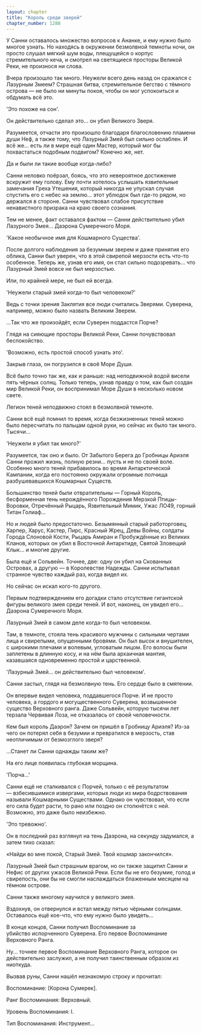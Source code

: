 ```yaml
---
layout: chapter
title: "Король среди зверей"
chapter_number: 1288
---
```


У Санни оставалось множество вопросов к Ананке, и ему нужно было многое узнать. Но находясь в окружении безмолвной темноты ночи, он просто слушал мягкий шум воды, плещущейся о корпус стремительного кеча, и смотрел на светящиеся просторы Великой Реки, не произнося ни слова.

Вчера произошло так много. Неужели всего день назад он сражался с Лазурным Змеем? Страшная битва, стремительное бегство с тёмного острова — не было ни минуты покоя, чтобы он мог успокоиться и обдумать всё это.

'Это похоже на сон'.

Он действительно сделал это... он убил Великого Зверя.

Разумеется, отчасти это произошло благодаря благословению пламени души Неф, а также тому, что Лазурный Змей был сильно ослаблен. И всё же... есть ли в мире ещё один Мастер, который мог бы похвастаться подобным подвигом? Конечно же, нет.

Да и были ли такие вообще когда-либо?

Санни неловко поёрзал, боясь, что это невероятное достижение вскружит ему голову. Ему почти хотелось услышать язвительные замечания Греха Утешения, который никогда не упускал случая спустить его с небес на землю... этот ублюдок был где-то рядом, но держался в стороне. Санни чувствовал слабое присутствие ненавистного призрака на краю своего сознания.

Тем не менее, факт оставался фактом — Санни действительно убил Лазурного Змея... Даэрона Сумеречного Моря.

'Какое необычное имя для Кошмарного Существа'.

После долгого наблюдения за безумным зверем и даже принятия его облика, Санни был уверен, что в этой свирепой мерзости есть что-то особенное. Теперь же, узнав его имя, он стал сильно подозревать... что Лазурный Змей вовсе не был мерзостью.

Или, по крайней мере, не был ей всегда.

'Неужели старый змей когда-то был человеком?'

Ведь с точки зрения Заклятия все люди считались Зверями. Суверена, например, можно было назвать Великим Зверем.

...Так что же произойдёт, если Суверен поддастся Порче?

Глядя на сияющие просторы Великой Реки, Санни почувствовал беспокойство.

'Возможно, есть простой способ узнать это'.

Закрыв глаза, он погрузился в своё Море Души.

Всё было точно так же, как и раньше: над неподвижной водой висели пять чёрных солнц. Только теперь, узнав правду о том, как был создан мир Великой Реки, он воспринимал Море Души в несколько новом свете.

Легион теней неподвижно стоял в безмолвной темноте.

Санни всё ещё помнил то время, когда безжизненных теней можно было пересчитать по пальцам одной руки, но сейчас их было так много. Тысячи...

'Неужели я убил так много?'

Разумеется, так оно и было. От Забытого Берега до Гробницы Ариэля Санни прожил жизнь, полную резни... пусть и не по своей воле. Особенно много теней прибавилось во время Антарктической Кампании, когда его постоянно окружали огромные полчища разбушевавшихся Кошмарных Существ.

Большинство теней были отвратительны — Горный Король, бесформенная тень нерождённого Порождения Мерзкой Птицы-Воровки, Отречённый Рыцарь, Язвительный Мимик, Ужас ЛО49, горный Титан Голиаф...

Но и людей было предостаточно. Безымянный старый работорговец, Харпер, Харус, Кастер, Пирс, Красный Жрец, Девы Войны, солдаты Города Слоновой Кости, Рыцарь Амиран и Пробуждённые из Великих Кланов, которых он убил в Восточной Антарктиде, Святой Зловещий Клык... и многие другие.

Была ещё и Сольвейн. Точнее, две: одну он убил на Скованных Островах, а другую — в Королевстве Надежды. Санни испытывал странное чувство каждый раз, когда видел их.

Но сейчас он искал кого-то другого.

Первым подтверждением его догадки стало отсутствие гигантской фигуры великого змея среди теней. И вот, наконец, он увидел его... Даэрона Сумеречного Моря.

Лазурный Змей в самом деле когда-то был человеком.

Там, в темноте, стояла тень красивого мужчины с сильными чертами лица и свирепыми, опущенными бровями. Он был высок и внушителен, с широкими плечами и волевым, угловатым лицом. Его волосы были заплетены в длинную косу, и на нём была архаичная мантия, казавшаяся одновременно простой и царственной.

'Лазурный Змей... он действительно был человеком'.

Санни застыл, глядя на безмолвную тень. Его сердце было в смятении.

Он впервые видел человека, поддавшегося Порче. И не просто человека, а гордого и могущественного Суверена, возвышенное существо Верховного ранга. Даже Сольвейн, которую тысячи лет терзала Червивая Лоза, не отказалась от своей человечности.

Кем был король Даэрон? Зачем он пришёл в Гробницу Ариэля? Из-за чего он потерял себя в безумии и превратился в мерзость, став неотличимым от безмозглого зверя?

...Станет ли Санни однажды таким же?

На его лице появилась глубокая морщина.

'Порча...'

Санни ещё не сталкивался с Порчей, только с её результатом — взбесившимися извергами, которых люди из мира бодрствования называли Кошмарными Существами. Однако он чувствовал, что если его сила будет расти, то рано или поздно он столкнётся с ней. Возможно, это даже было неизбежно.

'Это тревожно'.

Он в последний раз взглянул на тень Даэрона, на секунду задумался, а затем тихо сказал:

«Найди во мне покой, Старый Змей. Твой кошмар закончился».

Лазурный Змей был страшным врагом, но он также защитил Санни и Нефис от других ужасов Великой Реки. Если бы не его безумие, голод и свирепость, они бы не смогли наслаждаться блаженным месяцем на тёмном острове.

Санни также многому научился у великого змея.

Вздохнув, он отвернулся и встал между пятью чёрными солнцами. Оставалось ещё кое-что, что ему нужно было увидеть...

В конце концов, Санни получил Воспоминание за убийство испорченного Суверена. Его первое Воспоминание Верховного Ранга.

Ну... точнее первое Воспоминание Верховного Ранга, которое он действительно заслужил, а не получил таинственным образом из ниоткуда.

Вызвав руны, Санни нашёл незнакомую строку и прочитал:

Воспоминание: [Корона Сумерек].

Ранг Воспоминания: Верховный.

Уровень Воспоминания: I.

Тип Воспоминания: Инструмент...